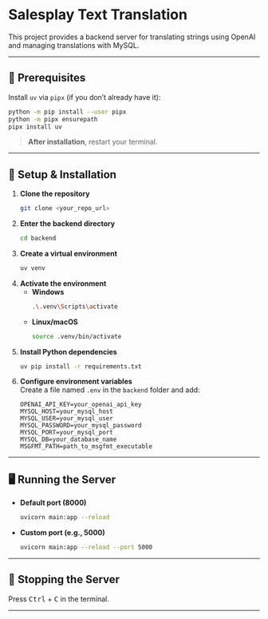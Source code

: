 # Salesplay Text Translation

This project provides a backend server for translating strings using OpenAI and managing translations with MySQL.

---

## 🚀 Prerequisites

Install `uv` via `pipx` (if you don’t already have it):

```bash
python -m pip install --user pipx
python -m pipx ensurepath
pipx install uv
```

> **After installation**, restart your terminal.

---

## 🔧 Setup & Installation

1. **Clone the repository**  
   ```bash
   git clone <your_repo_url>
   ```
2. **Enter the backend directory**  
   ```bash
   cd backend
   ```
3. **Create a virtual environment**  
   ```bash
   uv venv
   ```
4. **Activate the environment**  
   - **Windows**  
     ```bash
     .\.venv\Scripts\activate
     ```
   - **Linux/macOS**  
     ```bash
     source .venv/bin/activate
     ```
5. **Install Python dependencies**  
   ```bash
   uv pip install -r requirements.txt
   ```
6. **Configure environment variables**  
   Create a file named `.env` in the `backend` folder and add:
   ```env
   OPENAI_API_KEY=your_openai_api_key
   MYSQL_HOST=your_mysql_host
   MYSQL_USER=your_mysql_user
   MYSQL_PASSWORD=your_mysql_password
   MYSQL_PORT=your_mysql_port
   MYSQL_DB=your_database_name
   MSGFMT_PATH=path_to_msgfmt_executable
   ```

---

## 🖥️ Running the Server

- **Default port (8000)**  
  ```bash
  uvicorn main:app --reload
  ```
- **Custom port (e.g., 5000)**  
  ```bash
  uvicorn main:app --reload --port 5000
  ```

---

## 🛑 Stopping the Server

Press <kbd>Ctrl</kbd> + <kbd>C</kbd> in the terminal.

---
